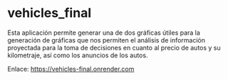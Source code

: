 # vehicles_final
Esta aplicación permite generar una de dos gráficas útiles para la generación de gráficas que nos permiten el análisis de información proyectada para la toma de decisiones en cuanto al precio de autos y su kilometraje, así como los anuncios de los autos. 

Enlace: https://vehicles-final.onrender.com